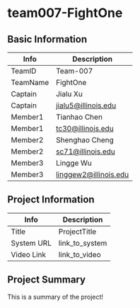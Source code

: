 # team007-FightOne

## Basic Information

|   Info      |        Description     |
| ----------- | ---------------------- |
| TeamID      |        Team-007        |
| TeamName    |        FightOne        |
| Captain     |        Jialu Xu        |
| Captain     |   jialu5@illinois.edu  |
| Member1     |      Tianhao Chen      |
| Member1     |    tc30@illinois.edu   |
| Member2     |    Shenghao Cheng      |
| Member2     |      sc71@illinois.edu |
| Member3     |       Lingge Wu        |
| Member3     |  linggew2@illinois.edu |

## Project Information

|   Info      |        Description     |
| ----------- | ---------------------- |
|  Title      |       ProjectTitle     |
| System URL  |      link_to_system    |
| Video Link  |      link_to_video     |

## Project Summary

This is a summary of the project!
